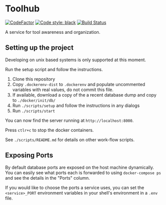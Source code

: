 Toolhub
=======

[![CodeFactor](https://www.codefactor.io/repository/github/bkmakerspace/toolhub/badge)](https://www.codefactor.io/repository/github/bkmakerspace/toolhub) [![Code style: black](https://img.shields.io/badge/code%20style-black-000000.svg)](https://github.com/ambv/black) [![Build Status](https://travis-ci.com/bkmakerspace/toolhub.svg?branch=master)](https://travis-ci.com/bkmakerspace/toolhub)

A service for tool awareness and organization.

Setting up the project
----------------------

Developing on unix based systems is only supported at this moment.

Run the setup script and follow the instructions.

1. Clone this repository
2. Copy `.dockerenv-dist` to `.dockerenv` and populate uncommented variables with real values,
do not commit this file.
3. If available, download a copy of the a recent database dump and copy to `./docker/init/db/`
5. Run `./scripts/setup` and follow the instructions in any dialogs
6. Run `./scripts/start`

You can now find the server running at `http://localhost:8000`.

Press `ctlr+c` to stop the docker containers.

See `./scripts/README.md` for details on other work-flow scripts.

Exposing Ports
--------------

By default database ports are exposed on the host machine dynamically. You can easily see
what ports each is forwarded to using `docker-compose ps` and see the details in the "Ports"
column.

If you would like to choose the ports a service uses, you can set the `<service>_PORT`
environment variables in your shell's environment in a `.env` file.
